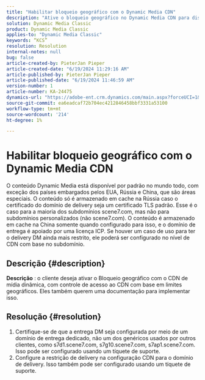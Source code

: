 ```yaml
---
title: "Habilitar bloqueio geográfico com o Dynamic Media CDN"
description: "Ative o bloqueio geográfico no Dynamic Media CDN para disponibilizar URLs apenas em determinados países"
solution: Dynamic Media Classic
product: Dynamic Media Classic
applies-to: "Dynamic Media Classic"
keywords: “KCS”
resolution: Resolution
internal-notes: null
bug: false
article-created-by: PieterJan Pieper
article-created-date: "6/19/2024 11:29:16 AM"
article-published-by: PieterJan Pieper
article-published-date: "6/19/2024 11:46:59 AM"
version-number: 1
article-number: KA-24475
dynamics-url: "https://adobe-ent.crm.dynamics.com/main.aspx?forceUCI=1&pagetype=entityrecord&etn=knowledgearticle&id=1695c325-2f2e-ef11-840a-000d3a5b439f"
source-git-commit: ea6eadcaf72b704ec4212846458bbf3331a53100
workflow-type: tm+mt
source-wordcount: '214'
ht-degree: 1%

---
```


# Habilitar bloqueio geográfico com o Dynamic Media CDN


O conteúdo Dynamic Media está disponível por padrão no mundo todo, com exceção dos países embargados pelos EUA, Rússia e China, que são áreas especiais. O conteúdo só é armazenado em cache na Rússia caso o certificado do domínio de delivery seja um certificado TLS padrão. Esse é o caso para a maioria dos subdomínios scene7.com, mas não para subdomínios personalizados (não scene7.com). O conteúdo é armazenado em cache na China somente quando configurado para isso, e o domínio de entrega é apoiado por uma licença ICP.
Se houver um caso de uso para ter o delivery DM ainda mais restrito, ele poderá ser configurado no nível de CDN com base no subdomínio.

## Descrição {#description}

<b>Descrição</b> : o cliente deseja ativar o Bloqueio geográfico com o CDN de mídia dinâmica, com controle de acesso ao CDN com base em limites geográficos. Eles também querem uma documentação para implementar isso.

## Resolução {#resolution}


1) Certifique-se de que a entrega DM seja configurada por meio de um domínio de entrega dedicado, não um dos genéricos usados por outros clientes, como s7d1.scene7.com, s7g10.scene7.com, s7ap1.scene7.com. Isso pode ser configurado usando um tíquete de suporte.
2) Configure a restrição de delivery na configuração CDN para o domínio de delivery. Isso também pode ser configurado usando um tíquete de suporte.


